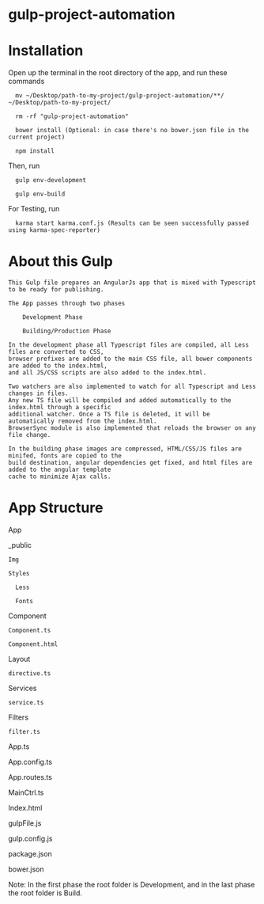 # gulp-project-automation

# Installation

  Open up the terminal in the root directory of the app, and run these commands
  
      mv ~/Desktop/path-to-my-project/gulp-project-automation/**/  ~/Desktop/path-to-my-project/

      rm -rf "gulp-project-automation"
  
      bower install (Optional: in case there's no bower.json file in the current project)
    
      npm install
    
  Then, run 

      gulp env-development

      gulp env-build
      
  For Testing, run

      karma start karma.conf.js (Results can be seen successfully passed using karma-spec-reporter)
    
    
# About this Gulp

    This Gulp file prepares an AngularJs app that is mixed with Typescript to be ready for publishing. 
    
    The App passes through two phases
    
        Development Phase
        
        Building/Production Phase

    In the development phase all Typescript files are compiled, all Less files are converted to CSS, 
    browser prefixes are added to the main CSS file, all bower components are added to the index.html, 
    and all JS/CSS scripts are also added to the index.html. 

    Two watchers are also implemented to watch for all Typescript and Less changes in files. 
    Any new TS file will be compiled and added automatically to the index.html through a specific 
    additional watcher. Once a TS file is deleted, it will be automatically removed from the index.html. 
    BrowserSync module is also implemented that reloads the browser on any file change.
    
    In the building phase images are compressed, HTML/CSS/JS files are minifed, fonts are copied to the 
    build destination, angular dependencies get fixed, and html files are added to the angular template 
    cache to minimize Ajax calls.


# App Structure

 App
 
  _public
  
    Img
    
    Styles
    
      Less
      
      Fonts
      
  Component
  
    Component.ts
    
    Component.html
    
  Layout
  
    directive.ts
    
  Services
  
    service.ts
    
  Filters
  
    filter.ts
    
  App.ts
  
  App.config.ts
  
  App.routes.ts
  
  MainCtrl.ts
  
  Index.html
  
  gulpFile.js
  
  gulp.config.js
  
  package.json
  
  bower.json
  
  
  
Note: In the first phase the root folder is Development, and in the last phase the root folder is Build.
